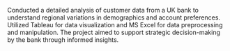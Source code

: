 Conducted a detailed analysis of customer data from a UK bank to understand regional variations in demographics and account preferences. Utilized Tableau for data visualization and MS Excel for data preprocessing and manipulation. The project aimed to support strategic decision-making by the bank through informed insights.

